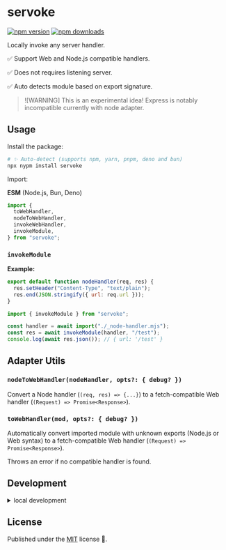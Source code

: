 # servoke

<!-- automd:badges color=yellow -->

[![npm version](https://img.shields.io/npm/v/servoke?color=yellow)](https://npmjs.com/package/servoke)
[![npm downloads](https://img.shields.io/npm/dm/servoke?color=yellow)](https://npm.chart.dev/servoke)

<!-- /automd -->

Locally invoke any server handler.

✅ Support Web and Node.js compatible handlers.

✅ Does not requires listening server.

✅ Auto detects module based on export signature.

> ![WARNING]
> This is an experimental idea!
> Express is notably incompatible currently with node adapter.

## Usage

Install the package:

```sh
# ✨ Auto-detect (supports npm, yarn, pnpm, deno and bun)
npx nypm install servoke
```

Import:

<!-- automd:jsimport src="./src/index.ts" -->

**ESM** (Node.js, Bun, Deno)

```js
import {
  toWebHandler,
  nodeToWebHandler,
  invokeWebHandler,
  invokeModule,
} from "servoke";
```

<!-- /automd -->

### `invokeModule`

**Example:**

<!-- automd:file code src="./examples/_node-handler.mjs" -->

```mjs [_node-handler.mjs]
export default function nodeHandler(req, res) {
  res.setHeader("Content-Type", "text/plain");
  res.end(JSON.stringify({ url: req.url }));
}
```

<!-- /automd -->

<!-- automd:file code src="./examples/invoke-module.mjs" -->

```mjs [invoke-module.mjs]
import { invokeModule } from "servoke";

const handler = await import("./_node-handler.mjs");
const res = await invokeModule(handler, "/test");
console.log(await res.json()); // { url: '/test' }
```

<!-- /automd -->

## Adapter Utils

<!-- automd:jsdocs src="./src/adapter.ts" -->

### `nodeToWebHandler(nodeHandler, opts?: { debug? })`

Convert a Node handler (`(req, res) => {...}`) to a fetch-compatible Web handler (`(Request) => Promise<Response>`).

### `toWebHandler(mod, opts?: { debug? })`

Automatically convert imported module with unknown exports (Node.js or Web syntax) to a fetch-compatible Web handler (`(Request) => Promise<Response>`).

Throws an error if no compatible handler is found.

<!-- /automd -->

## Development

<details>

<summary>local development</summary>

- Clone this repository
- Install latest LTS version of [Node.js](https://nodejs.org/en/)
- Enable [Corepack](https://github.com/nodejs/corepack) using `corepack enable`
- Install dependencies using `pnpm install`
- Run interactive tests using `pnpm dev`

</details>

## License

Published under the [MIT](https://github.com/unjs/servoke/blob/main/LICENSE) license 💛.
